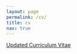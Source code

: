 ```yaml
---
layout: page
permalink: /cv/
title: cv
nav: true
---
```


<i class="fas fa-file"></i> <a class="link" href="{{ '/assets/pdfs/CV.pdf' | prepend: site.baseurl | prepend: site.url }}">Updated Curriculum Vitae</a>

